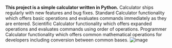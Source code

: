 

**This project is a simple calculator written in Python.**
Calculator ships regularly with new features and bug fixes.
Standard Calculator functionality which offers basic operations and evaluates commands immediately as they are entered.
Scientific Calculator functionality which offers expanded operations and evaluates commands using order of operations.
Programmer Calculator functionality which offers common mathematical operations for developers including conversion between common bases.
![image](https://user-images.githubusercontent.com/78750426/146899757-f2a08de2-00a9-48ea-8075-6512130e44a0.png)

